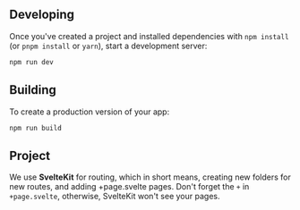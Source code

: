 ## Developing

Once you've created a project and installed dependencies with `npm install` (or `pnpm install` or `yarn`), start a development server:

```bash
npm run dev
```

## Building

To create a production version of your app:

```bash
npm run build
```

## Project

We use **SvelteKit** for routing, which in short means, creating new folders for new routes, and adding +page.svelte pages.
Don't forget the `+` in `+page.svelte`, otherwise, SvelteKit won't see your pages.
